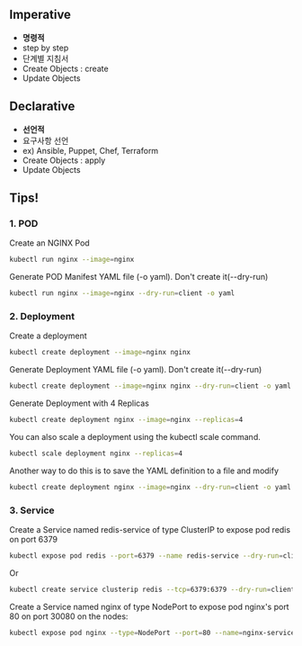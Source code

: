 ## Imperative
+ **명령적**
+ step by step
+ 단계별 지침서
+ Create Objects : create 
+ Update Objects

## Declarative
+ **선언적**
+ 요구사항 선언
+ ex) Ansible, Puppet, Chef, Terraform
+ Create Objects : apply
+ Update Objects


## Tips!
### 1. POD
Create an NGINX Pod
```bash
kubectl run nginx --image=nginx
```
Generate POD Manifest YAML file (-o yaml). Don't create it(--dry-run)
```bash
kubectl run nginx --image=nginx --dry-run=client -o yaml
```


### 2. Deployment
Create a deployment
```bash
kubectl create deployment --image=nginx nginx
```
Generate Deployment YAML file (-o yaml). Don't create it(--dry-run)
```bash
kubectl create deployment --image=nginx nginx --dry-run=client -o yaml
```
Generate Deployment with 4 Replicas
```bash
kubectl create deployment nginx --image=nginx --replicas=4

```
You can also scale a deployment using the kubectl scale command.
```bash
kubectl scale deployment nginx --replicas=4
```
Another way to do this is to save the YAML definition to a file and modify
```bash
kubectl create deployment nginx --image=nginx --dry-run=client -o yaml > nginx-deployment.yaml
```


### 3. Service
Create a Service named redis-service of type ClusterIP to expose pod redis on port 6379
```bash
kubectl expose pod redis --port=6379 --name redis-service --dry-run=client -o yaml
```
Or
```bash
kubectl create service clusterip redis --tcp=6379:6379 --dry-run=client -o yaml (This will not use the pods labels as selectors, instead it will assume selectors as app=redis. You cannot pass in selectors as an option. So it does not work very well if your pod has a different label set. So generate the file and modify the selectors before creating the service)
```
Create a Service named nginx of type NodePort to expose pod nginx's port 80 on port 30080 on the nodes:
```bash
kubectl expose pod nginx --type=NodePort --port=80 --name=nginx-service --dry-run=client -o yaml
```
